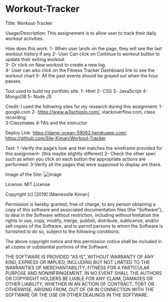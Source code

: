 # Workout-Tracker
 
Title: Workout-Tracker

Usage/Description:
This assignement  is to allow user to  track their daily workout activities.

How does this work:
1- When user lands on the page, they will see the last workout history if any
2- User Can  click on Continue to workout button to update   their exiting workout  
3-  Or click on New workout to create a new log.  
4- User can also click on the Fitness Tracker Dashboard  link to see the  workout chart
5- All  the past events should be grayed out when the hour passes.
 

Tool used to build my portfolio site.
1-	Html 
2-	CSS 
3-	JavaScript 
4-  MongoDB
5-  Node JS

Credit:
I used the following sites for my  research  during this assignment:
1-google.com
2- https://www.w3schools.com/, stackoverflow.com, class recording.    
3-Classmates
4-TA’s and the instructor 

Deploy Link:
https://damp-ocean-59062.herokuapp.com/
https://github.com/Sile-Kiman/Workout-Tracker

Test:
1 -Verify the page’s  look and feel matches the wireframe provided for this assignment- (this maybe slightly different) 
2- Check the other spec such as when you click on each button the appropriate actions are performed. 
3-Verify all the pages that were supposed to display are there. 

 
Image of the Site:
![image](https://user-images.githubusercontent.com/36079663/75103937-2cb77300-55d0-11ea-9920-1e5951ca8d74.png)
 
 
License:
MIT License

Copyright (c) [2019] [Mamessile Kiman]

Permission is hereby granted, free of charge, to any person obtaining a copy
of this software and associated documentation files (the "Software"), to deal
in the Software without restriction, including without limitation the rights
to use, copy, modify, merge, publish, distribute, sublicense, and/or sell
copies of the Software, and to permit persons to whom the Software is
furnished to do so, subject to the following conditions:

The above copyright notice and this permission notice shall be included in all
copies or substantial portions of the Software.

THE SOFTWARE IS PROVIDED "AS IS", WITHOUT WARRANTY OF ANY KIND, EXPRESS OR
IMPLIED, INCLUDING BUT NOT LIMITED TO THE WARRANTIES OF MERCHANTABILITY,
FITNESS FOR A PARTICULAR PURPOSE AND NONINFRINGEMENT. IN NO EVENT SHALL THE
AUTHORS OR COPYRIGHT HOLDERS BE LIABLE FOR ANY CLAIM, DAMAGES OR OTHER
LIABILITY, WHETHER IN AN ACTION OF CONTRACT, TORT OR OTHERWISE, ARISING FROM,
OUT OF OR IN CONNECTION WITH THE SOFTWARE OR THE USE OR OTHER DEALINGS IN THE
SOFTWARE.


